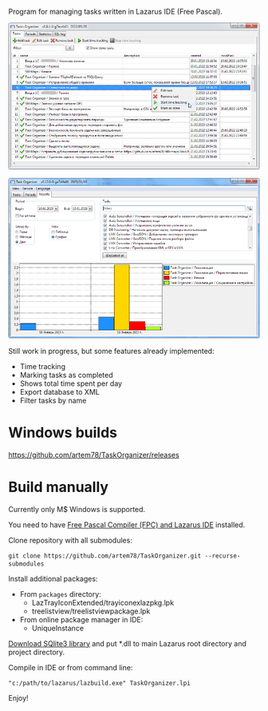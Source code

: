 Program for managing tasks written in Lazarus IDE (Free Pascal).

![](images/tasks_tab_screenshot.png)

![](images/reports_tab_screenshot.png)

Still work in progress, but some features already implemented:
- Time tracking
- Marking tasks as completed
- Shows total time spent per day
- Export database to XML
- Filter tasks by name

# Windows builds

https://github.com/artem78/TaskOrganizer/releases

# Build manually

Currently only M$ Windows is supported.

You need to have [Free Pascal Compiler (FPC) and Lazarus IDE](https://www.lazarus-ide.org/) installed.

Clone repository with all submodules:

```
git clone https://github.com/artem78/TaskOrganizer.git --recurse-submodules
```

Install additional packages:

- From `packages` directory:
  - LazTrayIconExtended/trayiconexlazpkg.lpk
  - treelistview/treelistviewpackage.lpk
- From online package manager in IDE:
  - UniqueInstance

[Download SQlite3 library](https://www.sqlite.org/download.html) and put \*.dll to main Lazarus root directory and project directory.

Compile in IDE or from command line:

```
"c:/path/to/lazarus/lazbuild.exe" TaskOrganizer.lpi
```

Enjoy!
